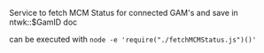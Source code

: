 Service to fetch MCM Status for connected GAM's and save in ntwk::$GamID doc 

can be executed with `node -e 'require("./fetchMCMStatus.js")()'`